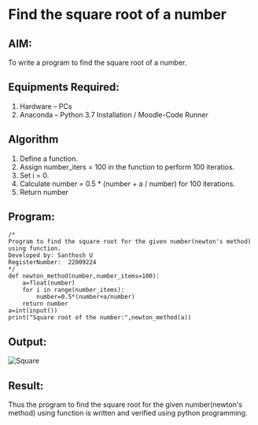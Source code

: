 # Find the square root of a number

## AIM:
To write a program to find the square root of a number.

## Equipments Required:
1. Hardware – PCs
2. Anaconda – Python 3.7 Installation / Moodle-Code Runner

## Algorithm
1. Define a function.
2. Assign number_iters = 100 in the function to perform 100 iteratios.
3. Set i = 0.
4. Calculate  number = 0.5 * (number + a / number) for 100 iterations.
5. Return number

## Program:
```
/*
Program to find the square root for the given number(newton's method) using function.
Developed by: Santhosh U
RegisterNumber:  22009224
*/
def newton_method(number,number_items=100):
    a=float(number)
    for i in range(number_items):
        number=0.5*(number+a/number)
    return number
a=int(input())
print("Square root of the number:",newton_method(a))
```

## Output:
![Square](https://user-images.githubusercontent.com/119477975/213994798-602d61a3-99df-4496-91d0-e9f47a217bb4.png)


## Result:
Thus the program to find the square root for the given number(newton's method) using function is written and verified using python programming.

